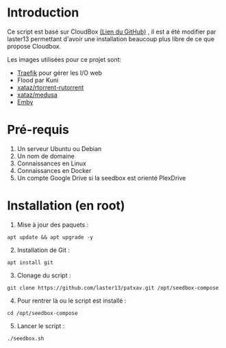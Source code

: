 
# Introduction

Ce script est basé sur CloudBox [(Lien du GitHub)](https://github.com/Cloudbox/Cloudbox) , il est a été modifier par laster13 permettant d'avoir une installation beaucoup plus libre de ce que propose Cloudbox.

Les images utilisées pour ce projet sont:
* [Traefik](https://traefik.io/) pour gérer les I/O web
* Flood par Kuni
* [xataz/rtorrent-rutorrent](https://hub.docker.com/r/xataz/rtorrent-rutorrent/)  
* [xataz/medusa](https://hub.docker.com/r/xataz/medusa/)  
* [Emby](https://hub.docker.com/r/emby/embyserver/)  

# Pré-requis

1. Un serveur Ubuntu ou Debian
2. Un nom de domaine
3. Connaissances en Linux
4. Connaissances en Docker
5. Un compte Google Drive si la seedbox est orienté PlexDrive

# Installation (en root)

1. Mise à jour des paquets :
```
apt update && apt upgrade -y
```

2. Installation de Git :
```
apt install git
```

3. Clonage du script : 

```
git clone https://github.com/laster13/patxav.git /opt/seedbox-compose
```

4. Pour rentrer là ou le script est installé :

```
cd /opt/seedbox-compose 
```

5. Lancer le script : 

```
./seedbox.sh
```
